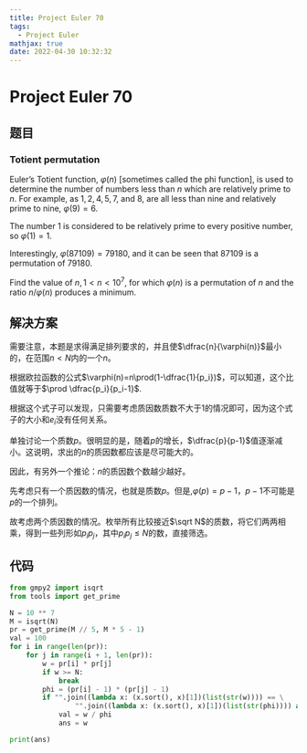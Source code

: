 ```yaml
---
title: Project Euler 70
tags:
  - Project Euler
mathjax: true
date: 2022-04-30 10:32:32
---
```


<escape><!-- more --></escape>

# Project Euler 70

## 题目

### Totient permutation

Euler’s Totient function, $\varphi(n)$ [sometimes called the phi function], is used to determine the number of numbers less than $n$ which are relatively prime to $n$. For example, as $1, 2, 4, 5, 7,$ and $8$, are all less than nine and relatively prime to nine, $\varphi(9)=6$.

The number $1$ is considered to be relatively prime to every positive number, so $\varphi(1)=1$.

Interestingly, $\varphi(87109)=79180$, and it can be seen that $87109$ is a permutation of $79180$.

Find the value of $n, 1 < n < 10^7$, for which $\varphi(n)$ is a permutation of $n$ and the ratio $n/\varphi(n)$ produces a minimum.

## 解决方案

需要注意，本题是求得满足排列要求的，并且使$\dfrac{n}{\varphi(n)}$最小的，在范围$n<N$内的一个$n$。

根据欧拉函数的公式$\varphi(n)=n\prod(1-\dfrac{1}{p_i})$，可以知道，这个比值就等于$\prod \dfrac{p_i}{p_i-1}$.

根据这个式子可以发现，只需要考虑质因数质数不大于$1$的情况即可，因为这个式子的大小和$e_i$没有任何关系。

单独讨论一个质数$p$。很明显的是，随着$p$的增长，$\dfrac{p}{p-1}$值逐渐减小。这说明，求出的$n$的质因数都应该是尽可能大的。

因此，有另外一个推论：$n$的质因数个数越少越好。

先考虑只有一个质因数的情况，也就是质数$p$。但是,$\varphi(p)=p-1$，$p-1$不可能是$p$的一个排列。

故考虑两个质因数的情况。枚举所有比较接近$\sqrt N$的质数，将它们两两相乘，得到一些列形如$p_ip_j$，其中$p_ip_j\leq N$的数，直接筛选。

## 代码

```py
from gmpy2 import isqrt
from tools import get_prime

N = 10 ** 7
M = isqrt(N)
pr = get_prime(M // 5, M * 5 - 1)
val = 100
for i in range(len(pr)):
    for j in range(i + 1, len(pr)):
        w = pr[i] * pr[j]
        if w >= N:
            break
        phi = (pr[i] - 1) * (pr[j] - 1)
        if "".join((lambda x: (x.sort(), x)[1])(list(str(w)))) == \
                "".join((lambda x: (x.sort(), x)[1])(list(str(phi)))) and w / phi < val:
            val = w / phi
            ans = w

print(ans)

```
